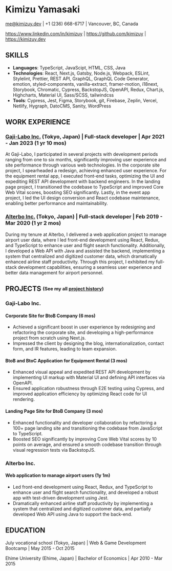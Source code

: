 # Kimizu Yamasaki

me@kimizuy.dev | +1 (236) 668-6717 | Vancouver, BC, Canada

https://www.linkedin.com/in/kimizuy | https://github.com/kimizuy | https://kimizuy.dev

## SKILLS

- **Languages**: TypeScript, JavaScipt, HTML, CSS, Java
- **Technologies**: React, Next.js, Gatsby, Node.js, Webpack, ESLint, Stylelint, Prettier, REST API, GraphQL, GraphQL Code Generator, emotion, styled-components, vanilla-extract, framer-motion, i18next, Storybook, Chromatic, Cypress, BackstopJS, OpenAPI, Redux, Chart.js, Highcharts, Material UI, Sass/SCSS, tailwindcss
- **Tools**: Cypress, Jest, Figma, Storybook, git, Firebase, Zeplin, Vercel, Netlify, Hygraph, DatoCMS, Sanity, WordPress

## WORK EXPERIENCE

### [Gaji-Labo Inc.](https://www.gaji.jp) (Tokyo, Japan) | Full-stack developer | Apr 2021 - Jan 2023 (1 yr 10 mos)

At Gaji-Labo, I participated in several projects with development periods ranging from one to six months, significantly improving user experience and site performance through various web technologies. In the corporate site project, I spearheaded a redesign, achieving enhanced user experience. For the equipment rental app, I executed front-end tasks, optimizing the UI and expediting REST API development with backend engineers. In the landing page project, I transitioned the codebase to TypeScript and improved Core Web Vital scores, boosting SEO significantly. Lastly, in the event app project, I led the UI design conversion and React codebase maintenance, enabling better performance and maintainability.

### [Alterbo Inc.](https://alterbo.jp) (Tokyo, Japan) | Full-stack developer | Feb 2019 - Mar 2020 (1 yr 2 mos)

During my tenure at Alterbo, I delivered a web application project to manage airport user data, where I led front-end development using React, Redux, and TypeScript to enhance user and flight search functionality. Additionally, I developed a Web API with Java and assisted the backend, implementing a system that centralized and digitized customer data, which dramatically enhanced airline staff productivity. Through this project, I exhibited my full-stack development capabilities, ensuring a seamless user experience and better data management for airport personnel.

## PROJECTS <sub><sup>(See my all <a href="https://kimizuy.dev/resume/project-history" target="_blank" rel="noopener noreferrer">project history</a>)</sup></sub>

### Gaji-Labo Inc.

#### Corporate Site for BtoB Company (6 mos)

- Achieved a significant boost in user experience by redesigning and refactoring the corporate site, and developing a high-performance project from scratch using Next.js.
- Impressed the client by designing the blog, internationalization, contact form, and IR features, leading to team expansion.

#### BtoB and BtoC Application for Equipment Rental (3 mos)

- Enhanced visual appeal and expedited REST API development by implementing UI markup with Material UI and defining API interfaces via OpenAPI.
- Ensured application robustness through E2E testing using Cypress, and improved application efficiency by optimizing React code for UI rendering.

#### Landing Page Site for BtoB Company (3 mos)

- Enhanced functionality and developer collaboration by refactoring a 100+ page landing site and transitioning the codebase from JavaScript to TypeScript.
- Boosted SEO significantly by improving Core Web Vital scores by 10 points on average, and ensured a smooth codebase transition through visual regression tests via BackstopJS.

### Alterbo Inc.

#### Web application to manage airport users (1y 1m)

- Led front-end development using React, Redux, and TypeScript to enhance user and flight search functionality, and developed a robust app with test-driven development using Jest.
- Dramatically enhanced airline staff productivity by implementing a system that centralized and digitized customer data, and partially developed Web API using Java to support the back-end.


## EDUCATION

July vocational school (Tokyo, Japan) | Web & Game Development Bootcamp | May 2015 - Oct 2015

Ehime University (Ehime, Japan) | Bachelor of Economics | Apr 2010 - Mar 2015
